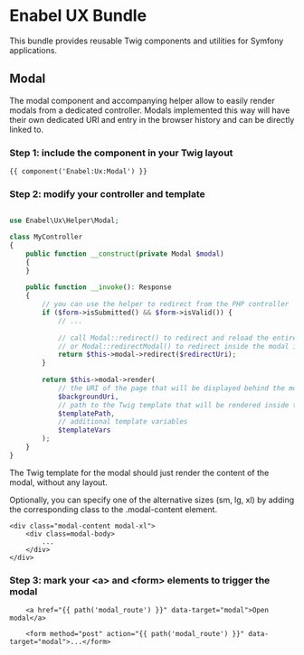 Enabel UX Bundle
================

This bundle provides reusable Twig components and utilities for Symfony applications.

Modal
-----

The modal component and accompanying helper allow to easily render modals from a dedicated controller. Modals
implemented this way will have their own dedicated URI and entry in the browser history and can be directly linked to.

### Step 1: include the component in your Twig layout

```twig
{{ component('Enabel:Ux:Modal') }}
```

### Step 2: modify your controller and template

```php

use Enabel\Ux\Helper\Modal;

class MyController
{
    public function __construct(private Modal $modal)
    {
    }
    
    public function __invoke(): Response
    {
        // you can use the helper to redirect from the PHP controller
        if ($form->isSubmitted() && $form->isValid()) {
            // ...
            
            // call Modal::redirect() to redirect and reload the entire page,
            // or Modal::redirectModal() to redirect inside the modal instead
            return $this->modal->redirect($redirectUri);
        }
    
        return $this->modal->render(
            // the URI of the page that will be displayed behind the modal
            $backgroundUri,
            // path to the Twig template that will be rendered inside the modal
            $templatePath,
            // additional template variables
            $templateVars
        );
    }
}
```

The Twig template for the modal should just render the content of the modal, without any layout.

Optionally, you can specify one of the alternative sizes (sm, lg, xl) by adding the corresponding class to the .modal-content element.

```twig
<div class="modal-content modal-xl">
    <div class=modal-body>
        ...
    </div>
</div>
```

### Step 3: mark your \<a\> and \<form\> elements to trigger the modal

```twig
    <a href="{{ path('modal_route') }}" data-target="modal">Open modal</a>
    
    <form method="post" action="{{ path('modal_route') }}" data-target="modal">...</form>
```
